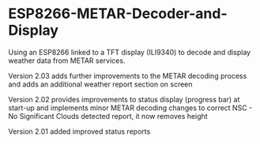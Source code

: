 # ESP8266-METAR-Decoder-and-Display

Using an ESP8266 linked to a TFT display (ILI9340) to decode and display weather data from METAR services.

Version 2.03 adds further improvements to the METAR decoding process and adds an additional weather report section on screen

Version 2.02 provides improvements to status display (progress bar) at start-up and implements minor METAR decoding changes to correct NSC - No Significant Clouds detected report, it now removes height

Version 2.01 added improved status reports
